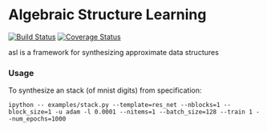 # Algebraic Structure Learning


[![Build Status](https://travis-ci.org/zenna/asl.svg?branch=master)](https://travis-ci.org/zenna/asl)
[![Coverage Status](https://coveralls.io/repos/github/zenna/asl/badge.svg?branch=master&cacheBuster=1)](https://coveralls.io/github/zenna/asl?branch=master)

asl is a framework for synthesizing approximate data structures

### Usage

To synthesize an stack (of mnist digits) from specification:
```
ipython -- examples/stack.py --template=res_net --nblocks=1 --block_size=1 -u adam -l 0.0001 --nitems=1 --batch_size=128 --train 1 --num_epochs=1000
```
